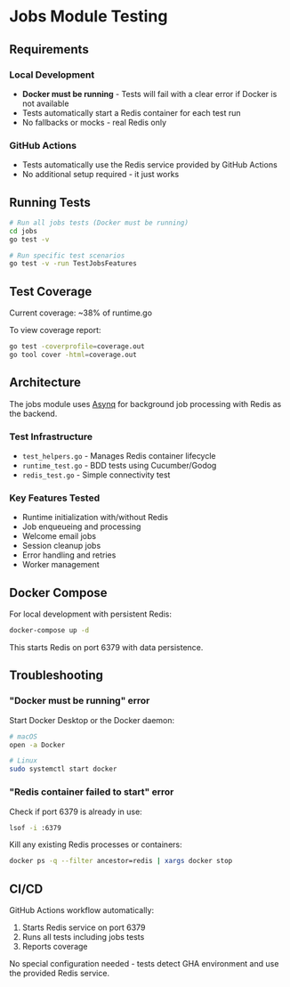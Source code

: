 # Jobs Module Testing

## Requirements

### Local Development
- **Docker must be running** - Tests will fail with a clear error if Docker is not available
- Tests automatically start a Redis container for each test run
- No fallbacks or mocks - real Redis only

### GitHub Actions
- Tests automatically use the Redis service provided by GitHub Actions
- No additional setup required - it just works

## Running Tests

```bash
# Run all jobs tests (Docker must be running)
cd jobs
go test -v

# Run specific test scenarios
go test -v -run TestJobsFeatures
```

## Test Coverage

Current coverage: ~38% of runtime.go

To view coverage report:
```bash
go test -coverprofile=coverage.out
go tool cover -html=coverage.out
```

## Architecture

The jobs module uses [Asynq](https://github.com/hibiken/asynq) for background job processing with Redis as the backend.

### Test Infrastructure

- `test_helpers.go` - Manages Redis container lifecycle
- `runtime_test.go` - BDD tests using Cucumber/Godog
- `redis_test.go` - Simple connectivity test

### Key Features Tested

- Runtime initialization with/without Redis
- Job enqueueing and processing
- Welcome email jobs
- Session cleanup jobs
- Error handling and retries
- Worker management

## Docker Compose

For local development with persistent Redis:

```bash
docker-compose up -d
```

This starts Redis on port 6379 with data persistence.

## Troubleshooting

### "Docker must be running" error
Start Docker Desktop or the Docker daemon:
```bash
# macOS
open -a Docker

# Linux
sudo systemctl start docker
```

### "Redis container failed to start" error
Check if port 6379 is already in use:
```bash
lsof -i :6379
```

Kill any existing Redis processes or containers:
```bash
docker ps -q --filter ancestor=redis | xargs docker stop
```

## CI/CD

GitHub Actions workflow automatically:
1. Starts Redis service on port 6379
2. Runs all tests including jobs tests
3. Reports coverage

No special configuration needed - tests detect GHA environment and use the provided Redis service.